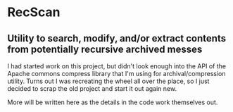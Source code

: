 # RecScan
## Utility to search, modify, and/or extract contents from potentially recursive archived messes

I had started work on this project, but didn't look enough into the API of the Apache commons compress library that I'm using for archival/compression utility.  Turns out I was recreating the wheel all over the place, so I just decided to scrap the old project and start it out again new.

More will be written here as the details in the code work themselves out.

